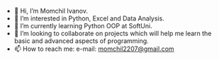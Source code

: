 - 👋 Hi, I’m Momchil Ivanov.
- 👀 I’m interested in Python, Excel and Data Analysis.
- 🌱 I’m currently learning Python OOP at SoftUni.
- 💞️ I’m looking to collaborate on projects which will help me learn the basic and advanced aspects of programming.
- 📫 How to reach me: e-mail: momchil2207@gmail.com

<!---
Momchil-Ivanov/Momchil-Ivanov is a ✨ special ✨ repository because its `README.md` (this file) appears on your GitHub profile.
You can click the Preview link to take a look at your changes.
--->
